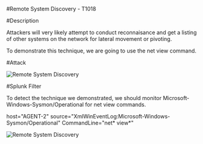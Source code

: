 

#Remote System Discovery - T1018

#Description

Attackers will very likely attempt to conduct reconnaisance and get a listing of other systems on the network for lateral movement or pivoting.

To demonstrate this technique, we are going to use the net view command.

#Attack

![Remote System Discovery](https://user-images.githubusercontent.com/36422282/55612770-0342ee00-5757-11e9-9f07-3088c12ae069.PNG)

#Splunk Filter

To detect the technique we demonstrated, we should monitor Microsoft-Windows-Sysmon/Operational for net view commands.


host="AGENT-2" source="XmlWinEventLog:Microsoft-Windows-Sysmon/Operational" CommandLine="net* view*"

![Remote System Discovery](https://user-images.githubusercontent.com/36422282/55612957-78162800-5757-11e9-840c-af131d9dbf44.png)
